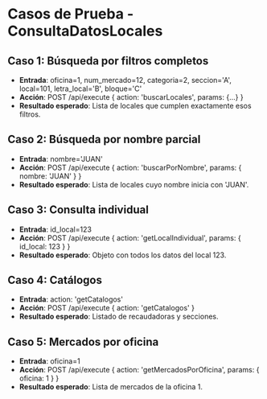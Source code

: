 # Casos de Prueba - ConsultaDatosLocales

## Caso 1: Búsqueda por filtros completos
- **Entrada**: oficina=1, num_mercado=12, categoria=2, seccion='A', local=101, letra_local='B', bloque='C'
- **Acción**: POST /api/execute { action: 'buscarLocales', params: {...} }
- **Resultado esperado**: Lista de locales que cumplen exactamente esos filtros.

## Caso 2: Búsqueda por nombre parcial
- **Entrada**: nombre='JUAN'
- **Acción**: POST /api/execute { action: 'buscarPorNombre', params: { nombre: 'JUAN' } }
- **Resultado esperado**: Lista de locales cuyo nombre inicia con 'JUAN'.

## Caso 3: Consulta individual
- **Entrada**: id_local=123
- **Acción**: POST /api/execute { action: 'getLocalIndividual', params: { id_local: 123 } }
- **Resultado esperado**: Objeto con todos los datos del local 123.

## Caso 4: Catálogos
- **Entrada**: action: 'getCatalogos'
- **Acción**: POST /api/execute { action: 'getCatalogos' }
- **Resultado esperado**: Listado de recaudadoras y secciones.

## Caso 5: Mercados por oficina
- **Entrada**: oficina=1
- **Acción**: POST /api/execute { action: 'getMercadosPorOficina', params: { oficina: 1 } }
- **Resultado esperado**: Lista de mercados de la oficina 1.
